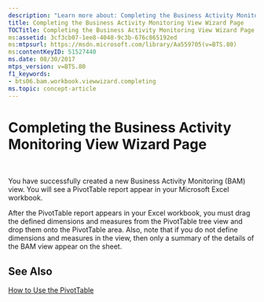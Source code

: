 ```yaml
---
description: "Learn more about: Completing the Business Activity Monitoring View Wizard Page"
title: Completing the Business Activity Monitoring View Wizard Page
TOCTitle: Completing the Business Activity Monitoring View Wizard Page
ms:assetid: 3cf3cb07-1ee8-4048-9c3b-676c865192ed
ms:mtpsurl: https://msdn.microsoft.com/library/Aa559705(v=BTS.80)
ms:contentKeyID: 51527440
ms.date: 08/30/2017
mtps_version: v=BTS.80
f1_keywords:
- bts06.bam.workbook.viewwizard.completing
ms.topic: concept-article
---
```


# Completing the Business Activity Monitoring View Wizard Page

 

You have successfully created a new Business Activity Monitoring (BAM) view. You will see a PivotTable report appear in your Microsoft Excel workbook.

After the PivotTable report appears in your Excel workbook, you must drag the defined dimensions and measures from the PivotTable tree view and drop them onto the PivotTable area. Also, note that if you do not define dimensions and measures in the view, then only a summary of the details of the BAM view appear on the sheet.

## See Also

[How to Use the PivotTable](https://msdn.microsoft.com/library/aa578091\(v=bts.80\))


